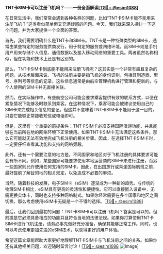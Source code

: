 **TNT卡SIM卡可以注册飞机吗？——一份全面解读[[TG💪+ @esim1088](https://t.me/s/esim1088)]**

在日常生活中，我们常常会遇到各种各样的问题，比如“TNT卡SIM卡能不能用来注册飞机？”这类看似简单但又充满疑惑的问题。今天，我们就来深入探讨一下这个问题，并为大家提供一个全面的答案。

首先，我们需要明确什么是TNT卡和SIM卡。TNT卡是一种特殊类型的SIM卡，通常由某些特定的服务提供商发行，用于特定的服务或网络环境。而SIM卡则是手机用户用来存储个人信息、通信数据以及接入移动网络的重要工具。两者虽然名称相似，但在功能和技术上还是有区别的。

那么，TNT卡SIM卡到底能不能用来注册飞机呢？这其实是一个非常有趣且复杂的问题。从技术层面来说，飞机的注册主要是指飞机的身份识别，包括其制造商、型号、序列号等信息的记录。这些信息通常是由航空管理机构进行管理和更新的，与个人使用的SIM卡并无直接关联。

然而，在实际操作中，有些航空公司可能会要求乘客提供有效的联系方式，以便在紧急情况下能够及时联系到乘客。在这种情况下，乘客可能会被建议使用自己的SIM卡来完成相关信息的登记。但这并不意味着TNT卡SIM卡不能用于这一目的，只要它能够正常接收短信或电话即可。

但是，这里有一个重要的前提条件：TNT卡SIM卡必须支持国际漫游功能，并且能够在当前所在地的网络环境下正常使用。如果TNT卡SIM卡无法满足这些条件，那么它可能就无法有效地完成飞机注册的相关步骤。因此，在选择TNT卡SIM卡时，一定要仔细查看其功能和支持的网络频段。

此外，还有一个需要注意的地方是，不同国家和地区对于飞机注册的具体要求可能会有所不同。例如，某些国家可能要求使用本地运营商的SIM卡来进行注册，而另一些国家则允许使用任何支持的SIM卡。因此，在出国旅行或乘坐国际航班之前，最好提前了解目的地的相关规定，以免造成不必要的麻烦。

当然，随着科技的发展，电子SIM卡（eSIM）逐渐成为一种新的趋势。与传统的物理SIM卡相比，eSIM具有更高的灵活性和便捷性。它可以直接嵌入设备中，无需更换实体卡，同时也支持多种网络制式。如果你经常需要在多个国家和地区之间切换，那么考虑使用eSIM卡无疑是一个不错的选择。[[TG💪+ @esim1088](https://t.me/s/esim1088)]

最后，让我们回到最初的问题：TNT卡SIM卡可以注册飞机吗？答案是可以的，但前提是它必须具备相应的功能并且符合当地的法律法规。如果你打算使用TNT卡SIM卡进行飞机注册，请务必事先做好充分准备，确保其能够正常工作。同时，也可以考虑使用更加先进的eSIM技术，以获得更好的用户体验。

希望这篇文章能帮助大家更好地理解TNT卡SIM卡与飞机注册之间的关系。如果你还有其他相关问题，欢迎随时留言讨论！[[TG💪+ @esim1088](https://t.me/s/esim1088) ![Image](https://i.postimg.cc/4NQfJmqS/Snipaste-2025-05-13-00-14-12.png)]